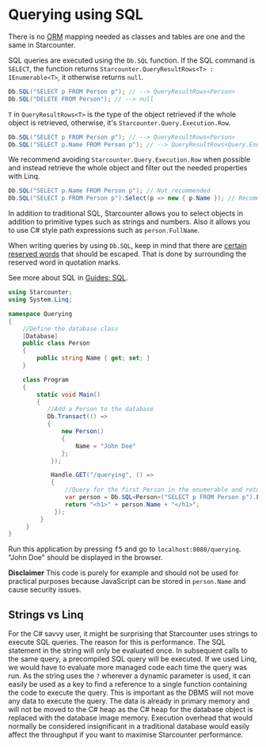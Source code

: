 # Querying using SQL

There is no [ORM](http://en.wikipedia.org/wiki/Object-relational_mapping) mapping needed as classes and tables are one and the same in Starcounter.

SQL queries are executed using the `Db.SQL` function. If the SQL command is `SELECT`, the function returns `Starcounter.QueryResultRows<T> : IEnumerable<T>`, it otherwise returns `null`. 

```cs
Db.SQL("SELECT p FROM Person p"); // --> QueryResultRows<Person>
Db.SQL("DELETE FROM Person"); // --> null
```

`T` in `QueryResultRows<T>` is the type of the object retrieved if the whole object is retrieved, otherwise, it's `Starcounter.Query.Execution.Row`.

```cs
Db.SQL("SELECT p FROM Person p"); // --> QueryResultRows<Person>
Db.SQL("SELECT p.Name FROM Person p"); // --> QueryResultRows<Query.Execution.Row>
```

We recommend avoiding `Starcounter.Query.Execution.Row` when possible and instead retrieve the whole object and filter out the needed properties with Linq.

```cs
Db.SQL("SELECT p.Name FROM Person p"); // Not recommended
Db.SQL("SELECT p FROM Person p").Select(p => new { p.Name }); // Recommended
```

In addition to traditional SQL, Starcounter allows you to select objects in addition to primitive types such as strings and numbers. Also it allows you to use C# style path expressions such as `person.FullName`.

When writing queries by using `Db.SQL`, keep in mind that there are [certain reserved words](/guides/SQL/reserved-words) that should be escaped. That is done by surrounding the reserved word in quotation marks.

See more about SQL in [Guides: SQL](/guides/SQL/).

```cs
using Starcounter;
using System.Linq;

namespace Querying
{
    //Define the database class
    [Database]
    public class Person
    {
        public string Name { get; set; }
    }

    class Program
    {
        static void Main()
        {
           //Add a Person to the database
           Db.Transact(() =>
           {
               new Person()
               {
                   Name = "John Doe"
               };
            });

            Handle.GET("/querying", () =>
            {
                //Query for the first Person in the enumerable and return its name
                var person = Db.SQL<Person>("SELECT p FROM Person p").FirstOrDefault();
                return "<h1>" + person.Name + "</h1>";
             });
         }
     }
}

```

Run this application by pressing <kbd>f5</kbd> and go to `localhost:8080/querying`. "John Doe" should be displayed in the browser.

**Disclaimer**
This code is purely for example and should not be used for practical purposes because JavaScript can be stored in `person.Name` and cause security issues.

## Strings vs Linq

For the C# savvy user, it might be surprising that Starcounter uses strings to execute SQL queries. The reason for this is performance. The SQL statement in the string will only be evaluated once. In subsequent calls to the same query, a precompiled SQL query will be executed. If we used Linq, we would have to evaluate more managed code each time the query was run. As the string uses the `?` wherever a dynamic parameter is used, it can easily be used as a key to find a reference to a single function containing the code to execute the query. This is important as the DBMS will not move any data to execute the query. The data is already in primary memory and will not be moved to the C# heap as the C# heap for the database object is replaced with the database image memory. Execution overhead that would normally be considered insignificant in a traditional database would easily affect the throughput if you want to maximise Starcounter performance.
